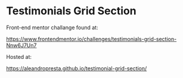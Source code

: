 # Testimonials Grid Section
Front-end mentor challange found at: 

https://www.frontendmentor.io/challenges/testimonials-grid-section-Nnw6J7Un7

Hosted at:

https://aleandropresta.github.io/testimonial-grid-section/
